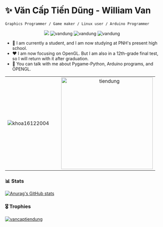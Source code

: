 # ✨ Văn Cấp Tiến Dũng - William Van
`Graphics Programmer / Game maker / Linux user / Arduino Programmer`

<p align="center">
  <img src="https://komarev.com/ghpvc/?username=vancaptiendung&label=Profile%20views&color=29C7B4&style=flat" />
  <img src="https://img.shields.io/badge/Graphic%20Program-E6A02D?style=for-the-badge" alt="vandung" />
  <img src="https://img.shields.io/badge/Arduino%20Program-F66363?style=for-the-badge" alt="vandung" />
  <img src="https://img.shields.io/badge/2DGame%20Program-93D102?style=for-the-badge" alt="vandung" />
</p>

- 👯 I am currently a student, and I am now studying at PNH's present high school.
- ♥ I am now focusing on OpenGL. But I am also in a 12th-grade final test, so I will return with it after graduation.
- 💬 You can talk with me about Pygame-Python, Arduino programs, and OPENGL.

<table align="center">
  <tr>
    <td align="center" style="padding-right: 20px;">
      <img src="https://github-readme-streak-stats.herokuapp.com/?user=vancaptiendung&theme=dracula" alt="khoa16122004" />
    </td>
    <td align="center" style="padding-left: 20px;">
      <img src="woffy.png" alt="tiendung" width="300" />
    </td>
  </tr>
</table>

### 📊 Stats

[![Anurag's GitHub stats](https://github-readme-stats.vercel.app/api?username=vancaptiendung&theme=github_dark)](https://github.com/vancaptiendung/github-readme-stats)

<h3 align="left">🎖 Trophies</h3>
<p align="left">
  <a href="https://github.com/ryo-ma/github-profile-trophy">
    <img src="https://github-profile-trophy.vercel.app/?username=vancaptiendung&theme=dracula" alt="vancaptiendung" />
  </a>
</p>
